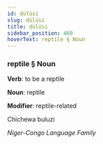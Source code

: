 ```yaml
---
id: dülüsi
slug: dülüsi
title: dülüsi
sidebar_position: 460
hoverText: reptile § Noun
---
```


### reptile § Noun

**Verb**: to be a reptile

**Noun**: reptile

**Modifier**: reptile-related

Chichewa buluzi 

*Niger-Congo Language Family*